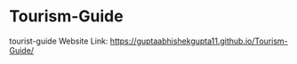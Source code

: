 # Tourism-Guide
 tourist-guide
 Website Link: https://guptaabhishekgupta11.github.io/Tourism-Guide/
